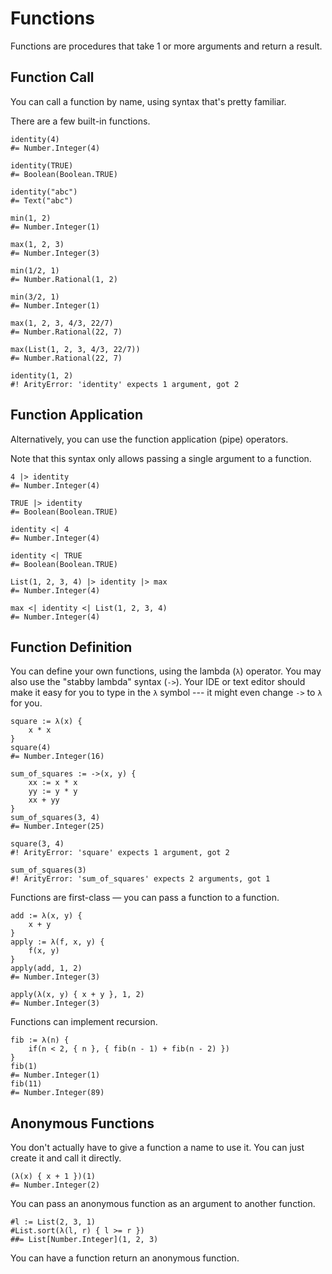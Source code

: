 Functions
=========

Functions are procedures that take 1 or more arguments and return a result.


Function Call
-------------

You can call a function by name, using syntax that's pretty familiar.

There are a few built-in functions.

~~~ stone
identity(4)
#= Number.Integer(4)

identity(TRUE)
#= Boolean(Boolean.TRUE)

identity("abc")
#= Text("abc")

min(1, 2)
#= Number.Integer(1)

max(1, 2, 3)
#= Number.Integer(3)

min(1/2, 1)
#= Number.Rational(1, 2)

min(3/2, 1)
#= Number.Integer(1)

max(1, 2, 3, 4/3, 22/7)
#= Number.Rational(22, 7)

max(List(1, 2, 3, 4/3, 22/7))
#= Number.Rational(22, 7)

identity(1, 2)
#! ArityError: 'identity' expects 1 argument, got 2
~~~


Function Application
--------------------

Alternatively, you can use the function application (pipe) operators.

Note that this syntax only allows passing a single argument to a function.

~~~ stone
4 |> identity
#= Number.Integer(4)

TRUE |> identity
#= Boolean(Boolean.TRUE)

identity <| 4
#= Number.Integer(4)

identity <| TRUE
#= Boolean(Boolean.TRUE)

List(1, 2, 3, 4) |> identity |> max
#= Number.Integer(4)

max <| identity <| List(1, 2, 3, 4)
#= Number.Integer(4)
~~~


Function Definition
-------------------

You can define your own functions, using the lambda (`λ`) operator.
You may also use the "stabby lambda" syntax (`->`).
Your IDE or text editor should make it easy for you to type in the `λ` symbol ---
it might even change `->` to `λ` for you.

~~~ stone
square := λ(x) {
    x * x
}
square(4)
#= Number.Integer(16)

sum_of_squares := ->(x, y) {
    xx := x * x
    yy := y * y
    xx + yy
}
sum_of_squares(3, 4)
#= Number.Integer(25)

square(3, 4)
#! ArityError: 'square' expects 1 argument, got 2

sum_of_squares(3)
#! ArityError: 'sum_of_squares' expects 2 arguments, got 1
~~~

Functions are first-class — you can pass a function to a function.

~~~ stone
add := λ(x, y) {
    x + y
}
apply := λ(f, x, y) {
    f(x, y)
}
apply(add, 1, 2)
#= Number.Integer(3)

apply(λ(x, y) { x + y }, 1, 2)
#= Number.Integer(3)
~~~

Functions can implement recursion.

~~~ stone
fib := λ(n) {
    if(n < 2, { n }, { fib(n - 1) + fib(n - 2) })
}
fib(1)
#= Number.Integer(1)
fib(11)
#= Number.Integer(89)
~~~


Anonymous Functions
-------------------

You don't actually have to give a function a name to use it.
You can just create it and call it directly.

~~~ stone
(λ(x) { x + 1 })(1)
#= Number.Integer(2)
~~~

You can pass an anonymous function as an argument to another function.

~~~ stone
#l := List(2, 3, 1)
#List.sort(λ(l, r) { l >= r })
##= List[Number.Integer](1, 2, 3)
~~~

You can have a function return an anonymous function.

~~~ stone
~~~
